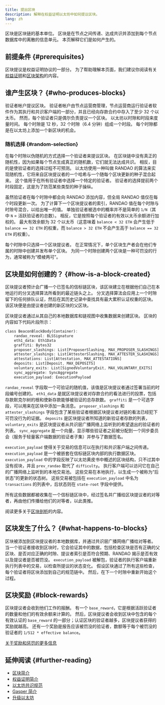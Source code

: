 ```yaml
---
title: 提出区块
description: 解释在权益证明以太坊中如何提议区块。
lang: zh
---
```


区块是区块链的基本单位。 区块是在节点之间传递、达成共识并添加到每个节点数据库中的离散的信息单元。 本页解释它们是如何产生的。

## 前提条件 {#prerequisites}

区块提议是权益证明协议的一部分。 为了帮助理解本页面，我们建议你阅读有关[权益证明](/developers/docs/consensus-mechanisms/pos/)和[区块架构](/developers/docs/blocks/)的内容。

## 谁产生区块？ {#who-produces-blocks}

验证者帐户提议区块。 验证者帐户由节点运营商管理，节点运营商运行验证者软件作为其执行和共识客户端的一部分，并且已经向存款合约中存入了至少 32 个以太币。 然而，每个验证者只是偶尔负责提议一个区块。 以太坊以时隙和时段来度量时间。 每个时隙是 12 秒，32 个时隙（6.4 分钟）组成一个时段。 每个时隙都是在以太坊上添加一个新区块的机会。

### 随机选择 {#random-selection}

在每个时隙以伪随机的方式选择一个验证者来提议区块。 在区块链中没有真正的随机性，因为如果每个节点生成真正的随机数，它们就无法达成共识。 相反，目的是使验证者的选择过程不可预测。 以太坊使用一种叫做 RANDAO 的算法来实现随机性，它将来自区块提议者的一个哈希与一个随每个区块更新的种子混合起来。 这个值用于在所有验证者中选择一个特定的验证者。 验证者的选择提前两个时段固定，这是为了防范某些类型的种子操纵。

虽然验证者在每个时隙中都会向 RANDAO 添加内容，但全局 RANDAO 值仅在每个时段更新一次。 为了计算下一个区块提议者的索引，RANDAO 值在每个时隙与时隙号混合，以给出唯一的值。 单独验证者被选中的概率并不是简单的 `1/N`（其中 `N` = 活跃验证者的总数）。 相反，它是按照每个验证者的有效以太币余额进行加权的。 最大有效余额为 32 个以太币（这意味着 `balance < 32 ETH` 会产生低于 `balance == 32 ETH` 的权重，而 `balance > 32 ETH` 不会产生高于 `balance == 32 ETH` 的权重）。

每个时隙中只选择一个区块提议者。 在正常情况下，单个区块生产者会在他们专属的时隙中创建并发布单个区块。 为同一个时隙创建两个区块是一种可罚没的行为，通常被称为“模棱两可”。

## 区块是如何创建的？ {#how-is-a-block-created}

区块提议者预计会广播一个已签名的信标链区块，该区块建立在根据他们自己在本地运行的分叉选择算法所看到的最近链头之上。 分叉选择算法会应用上一个时隙留下的任何排队认证，然后在其历史记录中查找具有最大累积认证权重的区块。 该区块便是由提议者创建的新区块的父区块。

区块提议者通过从其自己的本地数据库和链视图中收集数据来创建区块。 区块的内容如下代码片段所示：

```rust
class BeaconBlockBody(Container):
    randao_reveal: BLSSignature
    eth1_data: Eth1Data
    graffiti: Bytes32
    proposer_slashings: List[ProposerSlashing, MAX_PROPOSER_SLASHINGS]
    attester_slashings: List[AttesterSlashing, MAX_ATTESTER_SLASHINGS]
    attestations: List[Attestation, MAX_ATTESTATIONS]
    deposits: List[Deposit, MAX_DEPOSITS]
    voluntary_exits: List[SignedVoluntaryExit, MAX_VOLUNTARY_EXITS]
    sync_aggregate: SyncAggregate
    execution_payload: ExecutionPayload
```

`randao_reveal` 字段取一个可验证的随机值，该值是区块提议者通过签署当前的时段编号创建的。 `eth1_data` 是就区块提议者对存款合约的看法进行的投票，包括存款默克尔树的根和使新存款能够被验证的总存款数。 `graffiti` 是一个可选字段，可以用来在区块中添加一条消息。 `proposer_slashings` 和 `attester_slashings` 字段包含了某些验证者根据区块提议者对链的看法已经犯下可罚没行为的证据。 `deposits` 是区块提议者所知道的新验证者存款的列表，`voluntary_exits` 是区块提议者从共识层广播网络上监听到的希望退出的验证者的列表。 `sync_aggregate` 是一个向量，显示哪些验证者之前被分配到一个同步委员会（服务于轻量客户端数据的验证者子集）并参与了数据签名。

`execution_payload` 使得关于交易的信息可以在执行和共识客户端之间传递。 `execution_payload` 是一个被嵌套在信标链区块内部的执行数据区块。 `execution_payload` 中的字段反映了以太坊黄皮书中概述的区块结构，只不过其中没有叔块，并且 `prev_randao` 取代了 `difficulty`。 执行客户端可以访问它在自己的广播网络上监听到的本地交易池。 这些交易在本地执行，以生成一个被称为“后状态”的更新的状态树。 这些交易被包括在 `execution_payload` 中名为 `transactions` 的列表中，后状态则在 `state-root` 字段中提供。

所有这些数据都被收集在一个信标链区块中，经过签名并广播给区块提议者的对等者，再由他们传播给他们的对等者，以此类推。

阅读更多关于[区块剖析](/developers/docs/blocks)的内容。

## 区块发生了什么？ {#what-happens-to-blocks}

区块被添加到区块提议者的本地数据库，并通过共识层广播网络广播给对等者。 当一个验证者接收到区块时，它会验证其中的数据，包括检查区块是否有正确的父区块、是否对应正确的时隙、提议者索引是否符合预期、RANDAO 揭示是否有效以及提议者是否被罚没。 `execution_payload` 被解包，验证者的执行客户端重新执行列表中的交易，以检查所提议的状态变化。 假设区块通过了所有这些检查，每个验证者将区块添加到自己的规范链中。 然后，在下一个时隙中重新开始这个过程。

## 区块奖励 {#block-rewards}

区块提议者会收到他们工作的报酬。 有一个 `base_reward`，它是根据活跃验证者的数量和他们的有效余额来计算的。 然后，区块提议者会收到区块中包含的每个有效认证的 `base_reward` 的一部分；认证区块的验证者越多，区块提议者获得的奖励就越高。 还有一个奖励是报告应该被罚没的验证者，数额等于每个被罚没的验证者的 `1/512 * effective balance`。

[关于奖励和惩罚的更多信息](/developers/docs/consensus-mechanisms/pos/rewards-and-penalties)

## 延伸阅读 {#further-reading}

- [区块简介](/developers/docs/blocks/)
- [权益证明简介](/developers/docs/consensus-mechanisms/pos/)
- [以太坊共识规范](https://github.com/ethereum/consensus-specs)
- [Gasper 简介](/developers/docs/consensus-mechanisms/pos/)
- [升级以太坊](https://eth2book.info/)
